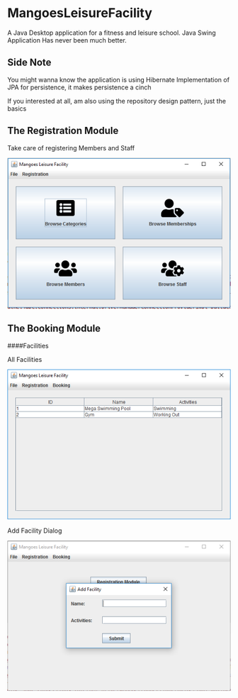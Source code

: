 # MangoesLeisureFacility

A Java Desktop application for a fitness and leisure school. Java Swing Application Has never been much better.

## Side Note

You might wanna know the application is using Hibernate Implementation of JPA for persistence, it makes persistence a cinch
<p>If you interested at all, am also using the repository design pattern, just the basics</p>

## The Registration Module
Take care of registering Members and Staff

<img src="screenshots/registration.PNG" />


## The Booking Module

####Facilities

All Facilities

<img src="screenshots/facilities.PNG" />

Add Facility Dialog

<img src="screenshots/add-facility.PNG" />
